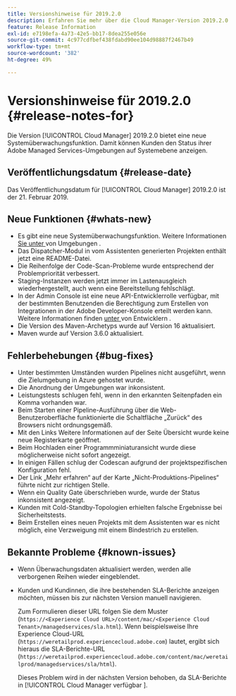 ```yaml
---
title: Versionshinweise für 2019.2.0
description: Erfahren Sie mehr über die Cloud Manager-Version 2019.2.0.
feature: Release Information
exl-id: e7198efa-4a73-42e5-bb17-8dea255e056e
source-git-commit: 4c977cdfbef438fdabd90ee104d98887f2467b49
workflow-type: tm+mt
source-wordcount: '382'
ht-degree: 49%

---
```


# Versionshinweise für 2019.2.0 {#release-notes-for}

Die Version [!UICONTROL Cloud Manager] 2019.2.0 bietet eine neue Systemüberwachungsfunktion. Damit können Kunden den Status ihrer Adobe Managed Services-Umgebungen auf Systemebene anzeigen.


## Veröffentlichungsdatum {#release-date}

Das Veröffentlichungsdatum für [!UICONTROL Cloud Manager] 2019.2.0 ist der 21. Februar 2019.

## Neue Funktionen {#whats-new}

* Es gibt eine neue Systemüberwachungsfunktion. Weitere Informationen [ Sie unter ](/help/using/monitoring-environments.md) von Umgebungen .
* Das Dispatcher-Modul in vom Assistenten generierten Projekten enthält jetzt eine README-Datei.
* Die Reihenfolge der Code-Scan-Probleme wurde entsprechend der Problempriorität verbessert.
* Staging-Instanzen werden jetzt immer im Lastenausgleich wiederhergestellt, auch wenn eine Bereitstellung fehlschlägt.
* In der Admin Console ist eine neue API-Entwicklerrolle verfügbar, mit der bestimmten Benutzenden die Berechtigung zum Erstellen von Integrationen in der Adobe Developer-Konsole erteilt werden kann. Weitere Informationen finden [ unter ](https://helpx.adobe.com/de/enterprise/using/manage-developers.html) von Entwicklern .
* Die Version des Maven-Archetyps wurde auf Version 16 aktualisiert.
* Maven wurde auf Version 3.6.0 aktualisiert.

## Fehlerbehebungen {#bug-fixes}

* Unter bestimmten Umständen wurden Pipelines nicht ausgeführt, wenn die Zielumgebung in Azure gehostet wurde.
* Die Anordnung der Umgebungen war inkonsistent.
* Leistungstests schlugen fehl, wenn in den erkannten Seitenpfaden ein Komma vorhanden war.
* Beim Starten einer Pipeline-Ausführung über die Web-Benutzeroberfläche funktionierte die Schaltfläche „Zurück“ des Browsers nicht ordnungsgemäß.
* Mit den Links Weitere Informationen auf der Seite Übersicht wurde keine neue Registerkarte geöffnet.
* Beim Hochladen einer Programmminiaturansicht wurde diese möglicherweise nicht sofort angezeigt.
* In einigen Fällen schlug der Codescan aufgrund der projektspezifischen Konfiguration fehl.
* Der Link „Mehr erfahren“ auf der Karte „Nicht-Produktions-Pipelines“ führte nicht zur richtigen Stelle.
* Wenn ein Quality Gate überschrieben wurde, wurde der Status inkonsistent angezeigt.
* Kunden mit Cold-Standby-Topologien erhielten falsche Ergebnisse bei Sicherheitstests.
* Beim Erstellen eines neuen Projekts mit dem Assistenten war es nicht möglich, eine Verzweigung mit einem Bindestrich zu erstellen.

## Bekannte Probleme {#known-issues}

* Wenn Überwachungsdaten aktualisiert werden, werden alle verborgenen Reihen wieder eingeblendet.
* Kunden und Kundinnen, die ihre bestehenden SLA-Berichte anzeigen möchten, müssen bis zur nächsten Version manuell navigieren.

  Zum Formulieren dieser URL folgen Sie dem Muster (`https://<Experience Cloud URL>/content/mac/<Experience Cloud Tenant>/managedservices/sla.html`). Wenn beispielsweise Ihre Experience Cloud-URL (`https://weretailprod.experiencecloud.adobe.com`) lautet, ergibt sich hieraus die SLA-Berichte-URL (`https://weretailprod.experiencecloud.adobe.com/content/mac/weretailprod/managedservices/sla/html`).

  Dieses Problem wird in der nächsten Version behoben, da SLA-Berichte in [!UICONTROL Cloud Manager verfügbar ].
